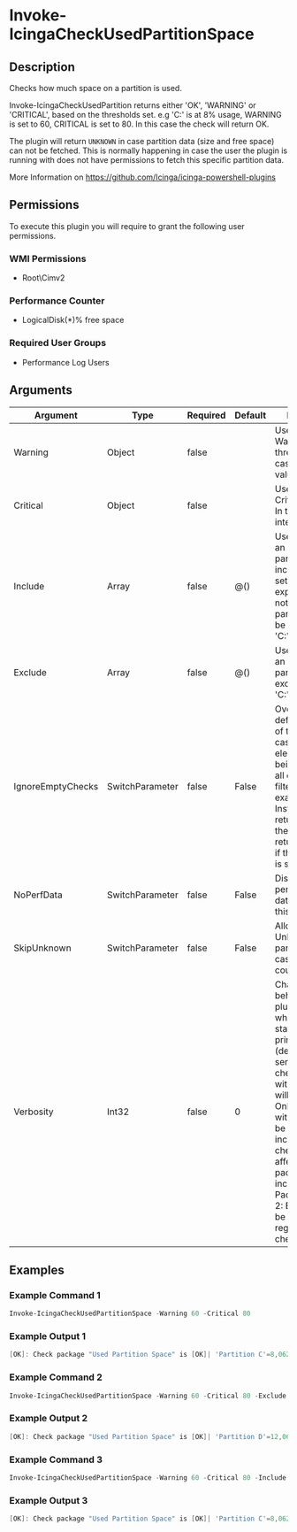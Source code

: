
# Invoke-IcingaCheckUsedPartitionSpace

## Description

Checks how much space on a partition is used.

Invoke-IcingaCheckUsedPartition returns either 'OK', 'WARNING' or 'CRITICAL', based on the thresholds set.
e.g 'C:' is at 8% usage, WARNING is set to 60, CRITICAL is set to 80. In this case the check will return OK.

The plugin will return `UNKNOWN` in case partition data (size and free space) can not be fetched. This is
normally happening in case the user the plugin is running with does not have permissions to fetch this
specific partition data.

More Information on https://github.com/Icinga/icinga-powershell-plugins

## Permissions

To execute this plugin you will require to grant the following user permissions.

### WMI Permissions

* Root\Cimv2

### Performance Counter

* LogicalDisk(*)\% free space

### Required User Groups

* Performance Log Users

## Arguments

| Argument | Type | Required | Default | Description |
| ---      | ---  | ---      | ---     | ---         |
| Warning | Object | false |  | Used to specify a Warning threshold. In this case an integer value. |
| Critical | Object | false |  | Used to specify a Critical threshold. In this case an integer value. |
| Include | Array | false | @() | Used to specify an array of partitions to be included. If not set, the check expects that all not excluded partitions should be checked. e.g. 'C:\','D:\' |
| Exclude | Array | false | @() | Used to specify an array of partitions to be excluded. e.g. 'C:\','D:\' |
| IgnoreEmptyChecks | SwitchParameter | false | False | Overrides the default behaviour of the plugin in case no check element is left for being checked (if all elements are filtered out for example). Instead of returning `Unknown` the plugin will return `Ok` instead if this argument is set. |
| NoPerfData | SwitchParameter | false | False | Disables the performance data output of this plugin |
| SkipUnknown | SwitchParameter | false | False | Allows to set Unknown partitions to Ok in case no metrics could be loaded. |
| Verbosity | Int32 | false | 0 | Changes the behavior of the plugin output which check states are printed: 0 (default): Only service checks/packages with state not OK will be printed 1: Only services with not OK will be printed including OK checks of affected check packages including Package config 2: Everything will be printed regardless of the check state |

## Examples

### Example Command 1

```powershell
Invoke-IcingaCheckUsedPartitionSpace -Warning 60 -Critical 80
```

### Example Output 1

```powershell
[OK]: Check package "Used Partition Space" is [OK]| 'Partition C'=8,06204986572266%;60;;0;100 'Partition D'=12,06204736572266%;60;;0;100 'Partition K'=19,062047896572266%;60;;0;100
```

### Example Command 2

```powershell
Invoke-IcingaCheckUsedPartitionSpace -Warning 60 -Critical 80 -Exclude "C:\"
```

### Example Output 2

```powershell
[OK]: Check package "Used Partition Space" is [OK]| 'Partition D'=12,06204736572266%;60;;0;100 'Partition K'=19,062047896572266%;60;;0;100
```

### Example Command 3

```powershell
Invoke-IcingaCheckUsedPartitionSpace -Warning 60 -Critical 80 -Include "C:\"
```

### Example Output 3

```powershell
[OK]: Check package "Used Partition Space" is [OK]| 'Partition C'=8,06204986572266%;60;;0;100
```
